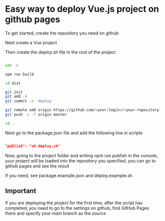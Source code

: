 # Easy way to deploy Vue.js project on github pages

To get started, create the repository you need on github

Next create a Vue project

Then create the deploy.sh file in the root of the project

```sh

set -e

npm run build

cd dist

git init
git add -A
git commit -m 'deploy'

git remote add origin https://github.com/<your-login>/<your-repository-name>.git
git push -u -f origin master

cd -

```

Next go to the package.json file and add the following line in scripts

```json

"publish": "sh deploy.sh"

```

Now, going to the project folder and writing npm run publish in the console, your project will be loaded into the repository you specified, you can go to github pages and see the result

If you need, see package.example.json and deploy.example.sh


## Important

If you are deploying the project for the first time, after the script has completed, you need to go to the settings on github, find GitHub Pages there and specify your main branch as the source
